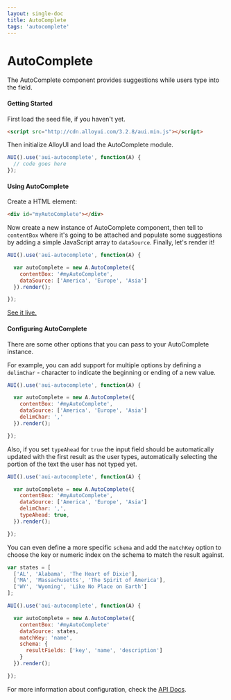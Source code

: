 ```yaml
---
layout: single-doc
title: AutoComplete
tags: 'autocomplete'
---
```


# AutoComplete

The AutoComplete component provides suggestions while users type into the field.

#### Getting Started

First load the seed file, if you haven't yet.

``` html
<script src="http://cdn.alloyui.com/3.2.8/aui.min.js"></script>
```

Then initialize AlloyUI and load the AutoComplete module.

``` javascript
AUI().use('aui-autocomplete', function(A) {
  // code goes here
});
```

#### Using AutoComplete

Create a HTML element:

``` html
<div id="myAutoComplete"></div>
```

Now create a new instance of AutoComplete component, then tell to `contentBox` where it's going to be attached and populate some suggestions by adding a simple JavaScript array to `dataSource`. Finally, let's render it!

``` javascript
AUI().use('aui-autocomplete', function(A) {

  var autoComplete = new A.AutoComplete({
    contentBox: '#myAutoComplete',
    dataSource: ['America', 'Europe', 'Asia']
  }).render();

});
```

[See it live.](../../examples/autocomplete/)

#### Configuring AutoComplete

There are some other options that you can pass to your AutoComplete instance.

For example, you can add support for multiple options by defining a `delimChar` - character to indicate the beginning or ending of a new value.

``` javascript
AUI().use('aui-autocomplete', function(A) {

  var autoComplete = new A.AutoComplete({
    contentBox: '#myAutoComplete',
    dataSource: ['America', 'Europe', 'Asia']
    delimChar: ','
  }).render();

});
```

Also, if you set `typeAhead` for `true` the input field should be automatically updated with the first result as the user types, automatically selecting the portion of the text the user has not typed yet.

``` javascript
AUI().use('aui-autocomplete', function(A) {

  var autoComplete = new A.AutoComplete({
    contentBox: '#myAutoComplete',
    dataSource: ['America', 'Europe', 'Asia']
    delimChar: ',',
    typeAhead: true,
  }).render();

});
```

You can even define a more specific `schema` and add the `matchKey` option to choose the key or numeric index on the schema to match the result against.


``` javascript
var states = [
  ['AL', 'Alabama', 'The Heart of Dixie'],
  ['MA', 'Massachusetts', 'The Spirit of America'],
  ['WY', 'Wyoming', 'Like No Place on Earth']
];

AUI().use('aui-autocomplete', function(A) {

  var autoComplete = new A.AutoComplete({
    contentBox: '#myAutoComplete'
    dataSource: states,
    matchKey: 'name',
    schema: {
      resultFields: ['key', 'name', 'description']
    }
  }).render();

});
```

For more information about configuration, check the <a href="#">API Docs</a>.